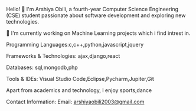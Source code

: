Hello! 👋 I'm Arshiya Obili, a fourth-year Computer Science Engineering (CSE) student passionate about software development and exploring new technologies.


🔭 I'm currently working on Machine Learning projects which i find intrest in.


Programming Languages:c,c++,python,javascript,jquery


Frameworks & Technologies: ajax,django,react


Databases: sql,mongodb,php


Tools & IDEs: Visual Studio Code,Eclipse,Pycharm,Jupiter,Git


Apart from academics and technology, I enjoy sports,dance


Contact Information:
Email: arshiyaobili2003@gmail.com

